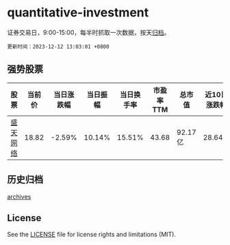 # quantitative-investment

证券交易日，9:00-15:00，每半时抓取一次数据，按天[归档](archives)。

`更新时间：2023-12-12 13:03:01 +0800`

## 强势股票

|股票|当前价|当日涨跌幅|当日振幅|当日换手率|市盈率TTM|总市值|近10日涨跌幅|
|----|----|----|----|----|----|----|----|
|[盛天网络](https://xueqiu.com/S/SZ300494)|18.82|-2.59%|10.14%|15.51%|43.68|92.17亿|28.64%|

## 历史归档

[archives](archives)

## License

See the [LICENSE](LICENSE) file for license rights and limitations (MIT).